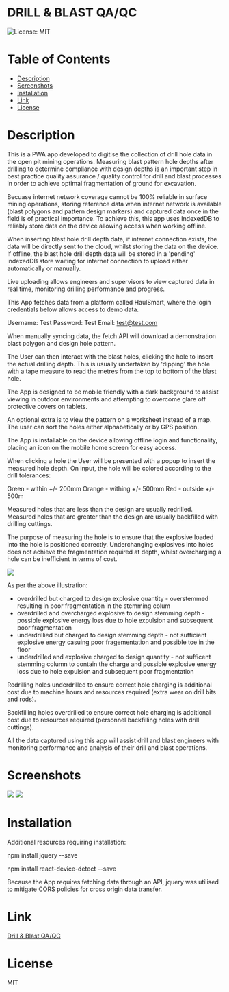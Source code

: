 # DRILL & BLAST QA/QC

![License: MIT](https://img.shields.io/badge/License-MIT-yellow.svg)

# Table of Contents

- [Description](#description)
- [Screenshots](#screenshots)
- [Installation](#installation)
- [Link](*link)
- [License](#license)

# Description

This is a PWA app developed to digitise the collection of drill hole data in the open pit mining operations. Measuring blast pattern hole depths after drilling to determine compliance with design depths is an important step in best practice quality assurance / quality control for drill and blast processes in order to achieve optimal fragmentation of ground for excavation.

Becuase internet network coverage cannot be 100% reliable in surface mining operations, storing reference data when internet network is available (blast polygons and pattern design markers) and captured data once in the field is of practical importance. To achieve this, this app uses IndexedDB to reliably store data on the device allowing access when working offline.

When inserting blast hole drill depth data, if internet connection exists, the data will be directly sent to the cloud, whilst storing the data on the device. If offline, the blast hole drill depth data will be stored in a 'pending' indexedDB store waiting for internet connection to upload either automatically or manually.

Live uploading allows engineers and supervisors to view captured data in real time, monitoring drilling performance and progress.

This App fetches data from a platform called HaulSmart, where the login credentials below allows access to demo data.

Username: Test
Password: Test
Email: test@test.com

When manually syncing data, the fetch API will download a demonstration blast polygon and design hole pattern.

The User can then interact with the blast holes, clicking the hole to insert the actual drilling depth. This is usually undertaken by 'dipping' the hole with a tape measure to read the metres from the top to bottom of the blast hole.

The App is designed to be mobile friendly with a dark background to assist viewing in outdoor environments and attempting to overcome glare off protective covers on tablets.

An optional extra is to view the pattern on a worksheet instead of a map. The user can sort the holes either alphabetically or by GPS position.

The App is installable on the device allowing offline login and functionality, placing an icon on the mobile home screen for easy access.

When clicking a hole the User will be presented with a popup to insert the measured hole depth. On input, the hole will be colored according to the drill tolerances:

Green - within +/- 200mm
Orange - withing +/- 500mm
Red - outside +/- 500m

Measured holes that are less than the design are usually redrilled.
Measured holes that are greater than the design are usually backfilled with drilling cuttings.

The purpose of measuring the hole is to ensure that the explosive loaded into the hole is positioned correctly. Underchanging explosives into holes does not achieve the fragmentation required at depth, whilst overcharging a hole can be inefficient in terms of cost.

<img src="../../blob/main/client/public/images/drillhole_explanation.png">

As per the above illustration:

- overdrilled but charged to design explosive quantity - overstemmed resulting in poor fragmentation in the stemming colum
- overdrilled and overcharged explosive to design stemming depth - possible explosive energy loss due to hole expulsion and subsequent poor fragmentation
- underdrillied but charged to design stemming depth - not sufficient explosive energy casuing poor fragementation and possible toe in the floor
- underdrilled and explosive charged to design quantity - not sufficent stemming column to contain the charge and possible explosive energy loss due to hole expulsion and subsequent poor fragmentation

Redrilling holes underdrilled to ensure correct hole charging is additional cost due to machine hours and resources required (extra wear on drill bits and rods).

Backfilling holes overdrilled to ensure correct hole charging is additional cost due to resources required (personnel backfilling holes with drill cuttings).

All the data captured using this app will assist drill and blast engineers with monitoring performance and analysis of their drill and blast operations.

# Screenshots

<img src="../../blob/main/client/public/images/db_splash.png">

<img src="../../blob/main/client/public/images/db_screenshot.png">

# Installation

Additional resources requiring installation:

npm install jquery --save

npm install react-device-detect --save

Because the App requires fetching data through an API, jquery was utilised to mitigate CORS policies for cross origin data transfer.

# Link

<a href="https://blastholedipping.herokuapp.com/">Drill & Blast QA/QC</a>

# License

MIT

